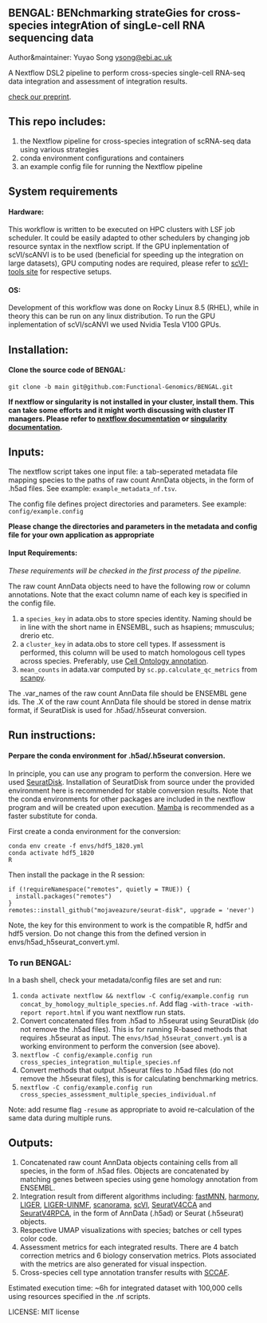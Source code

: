 ## BENGAL: BENchmarking strateGies for cross-species integrAtion of singLe-cell RNA sequencing data ##


Author&maintainer: Yuyao Song <ysong@ebi.ac.uk>

A Nextflow DSL2 pipeline to perform cross-species single-cell RNA-seq data integration and assessment of integration results.

[check our preprint](https://www.biorxiv.org/content/10.1101/2022.09.27.509674).

## This repo includes:

1) the Nextflow pipeline for cross-species integration of scRNA-seq data using various strategies
2) conda environment configurations and containers
3) an example config file for running the Nextflow pipeline

## System requirements
#### Hardware:
This workflow is written to be executed on HPC clusters with LSF job scheduler. It could be easily adapted to other schedulers by changing job resource syntax in the nextflow script. If the GPU inplementation of scVI/scANVI is to be used (beneficial for speeding up the integration on large datasets), GPU computing nodes are required, please refer to [scVI-tools site](https://scvi-tools.org/) for respective setups.

#### OS:
Development of this workflow was done on Rocky Linux 8.5 (RHEL), while in theory this can be run on any linux distribution. To run the GPU inplementation of scVI/scANVI we used Nvidia Tesla V100 GPUs. 

## Installation:

#### Clone the source code of BENGAL:
`git clone -b main git@github.com:Functional-Genomics/BENGAL.git`

**If nextflow or singularity is not installed in your cluster, install them. This can take some efforts and it might worth discussing with cluster IT managers. Please refer to [nextflow documentation](https://www.nextflow.io/docs/latest/getstarted.html) or [singularity documentation](https://singularity-tutorial.github.io/01-installation/).** 


## Inputs:
The nextflow script takes one input file: a tab-seperated metadata file mapping species to the paths of raw count AnnData objects, in the form of .h5ad files. See example: `example_metadata_nf.tsv`. 

The config file defines project directories and parameters. See example: `config/example.config`

**Please change the directories and parameters in the metadata and config file for your own application as appropriate**

#### Input Requirements:

*These requirements will be checked in the first process of the pipeline.*

The raw count AnnData objects need to have the following row or column annotations. Note that the exact column name of each key is specified in the config file.

1) a `species_key` in adata.obs to store species identity. Naming should be in line with the short name in ENSEMBL, such as hsapiens; mmusculus; drerio etc.
2) a `cluster_key` in adata.obs to store cell types. If assessment is performed, this column will be used to match homologous cell types across species. Preferably, use [Cell Ontology annotation](https://obofoundry.org/ontology/cl.html). 
3) `mean_counts` in adata.var computed by `sc.pp.calculate_qc_metrics` from [scanpy](https://github.com/scverse/scanpy).

The .var_names of the raw count AnnData file should be ENSEMBL gene ids.
The .X of the raw count AnnData file should be stored in dense matrix format, if SeuratDisk is used for .h5ad/.h5seurat conversion.


## Run instructions:

#### Perpare the conda environment for .h5ad/.h5seurat conversion. 

In principle, you can use any program to perform the conversion. Here we used [SeuratDisk](https://github.com/mojaveazure/seurat-disk). Installation of SeuratDisk from source under the provided environment here is recommended for stable conversion results. Note that the conda environments for other packages are included in the nextflow program and will be created upon execution. [Mamba](https://github.com/mamba-org/mamba) is recommended as a faster substitute for conda. 

First create a conda environment for the conversion:

    conda env create -f envs/hdf5_1820.yml
    conda activate hdf5_1820
    R

Then install the package in the R session:

    if (!requireNamespace("remotes", quietly = TRUE)) {
      install.packages("remotes")
    }
    remotes::install_github("mojaveazure/seurat-disk", upgrade = 'never')



Note, the key for this environment to work is the compatible R, hdf5r and hdf5 version. Do not change this from the defined version in envs/h5ad_h5seurat_convert.yml.

### To run BENGAL:

In a bash shell, check your metadata/config files are set and run:

1) `conda activate nextflow && nextflow -C config/example.config run concat_by_homology_multiple_species.nf`. Add flag `-with-trace -with-report report.html` if you want nextflow run stats.
2) Convert concatenated files from .h5ad to .h5seurat using SeuratDisk (do not remove the .h5ad files). This is for running R-based methods that requires .h5seurat as input. The `envs/h5ad_h5seurat_convert.yml` is a working environment to perform the conversion (see above). 
3) `nextflow -C config/example.config run cross_species_integration_multiple_species.nf`
4) Convert methods that output .h5seurat files to .h5ad files (do not remove the .h5seurat files), this is for calculating benchmarking metrics.
5) `nextflow -C config/example.config run cross_species_assessment_multiple_species_individual.nf`

Note: add resume flag `-resume` as appropriate to avoid re-calculation of the same data during multiple runs.

## Outputs:

1) Concatenated raw count AnnData objects containing cells from all species, in the form of .h5ad files. Objects are concatenated by matching genes between species using gene homology annotation from ENSEMBL.  
2) Integration result from different algorithms including: [fastMNN](https://bioconductor.org/packages/release/bioc/html/batchelor.html), [harmony](https://github.com/slowkow/harmonypy), [LIGER](https://github.com/welch-lab/liger), [LIGER-UINMF](https://github.com/welch-lab/liger), [scanorama](https://github.com/brianhie/scanorama), [scVI](https://scvi-tools.org/), [SeuratV4CCA](https://satijalab.org/seurat/) and [SeuratV4RPCA](https://satijalab.org/seurat/), in the form of AnnData (.h5ad) or Seurat (.h5seurat) objects.
3) Respective UMAP visualizations with species; batches or cell types color code.
4) Assessment metrics for each integrated results. There are 4 batch correction metrics and 6 biology conservation metrics. Plots associated with the metrics are also generated for visual inspection. 
5) Cross-species cell type annotation transfer results with [SCCAF](https://github.com/SCCAF/sccaf).

Estimated execution time: ~6h for integrated dataset with 100,000 cells using resources specified in the .nf scripts.

LICENSE: MIT license


